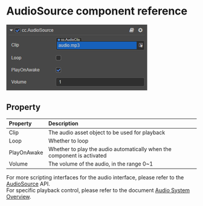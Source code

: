# AudioSource component reference

![](audio/audiosource.png)

## Property

|Property | Description |
|:-- | :--- |
|Clip | The audio asset object to be used for playback |
|Loop | Whether to loop |
|PlayOnAwake | Whether to play the audio automatically when the component is activated |
|Volume | The volume of the audio, in the range 0~1 |

For more scripting interfaces for the audio interface, please refer to the [AudioSource](__APIDOC__/en/classes/component_audio.audiosource.html) API.  
For specific playback control, please refer to the document [Audio System Overview](./overview.md).
